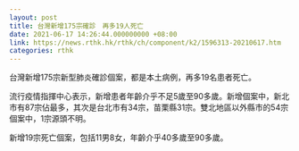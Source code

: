 ```yaml
---
layout: post
title: 台灣新增175宗確診　再多19人死亡
date: 2021-06-17 14:26:44.000000000 +08:00
link: https://news.rthk.hk/rthk/ch/component/k2/1596313-20210617.htm
categories: rthk
---
```


台灣新增175宗新型肺炎確診個案，都是本土病例，再多19名患者死亡。

流行疫情指揮中心表示，新增患者年齡介乎不足5歲至90多歲。新增個案中，新北市有87宗佔最多，其次是台北市有34宗，苗栗縣31宗。雙北地區以外縣市的54宗個案中，1宗源頭不明。

新增19宗死亡個案，包括11男8女，年齡介乎40多歲至90多歲。
